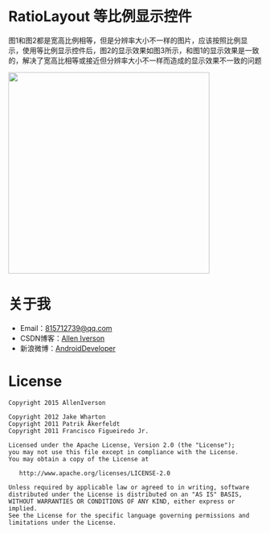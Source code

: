 # RatioLayout 等比例显示控件

图1和图2都是宽高比例相等，但是分辨率大小不一样的图片，应该按照比例显示，使用等比例显示控件后，图2的显示效果如图3所示，和图1的显示效果是一致的，解决了宽高比相等或接近但分辨率大小不一样而造成的显示效果不一致的问题

<img src="https://github.com/JackChen1999/RatioLayout/blob/master/art/RadioLayout.jpg" width="400" />

# 关于我

- Email：<815712739@qq.com>
- CSDN博客：[Allen Iverson](http://blog.csdn.net/axi295309066)
- 新浪微博：[AndroidDeveloper](http://weibo.com/u/1848214604?topnav=1&amp;wvr=6&amp;topsug=1&amp;is_all=1)

# License

    Copyright 2015 AllenIverson

    Copyright 2012 Jake Wharton
    Copyright 2011 Patrik Åkerfeldt
    Copyright 2011 Francisco Figueiredo Jr.

    Licensed under the Apache License, Version 2.0 (the "License");
    you may not use this file except in compliance with the License.
    You may obtain a copy of the License at

       http://www.apache.org/licenses/LICENSE-2.0

    Unless required by applicable law or agreed to in writing, software
    distributed under the License is distributed on an "AS IS" BASIS,
    WITHOUT WARRANTIES OR CONDITIONS OF ANY KIND, either express or implied.
    See the License for the specific language governing permissions and
    limitations under the License.
